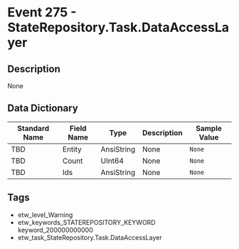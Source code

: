# Event 275 - StateRepository.Task.DataAccessLayer

## Description
None

## Data Dictionary
|Standard Name|Field Name|Type|Description|Sample Value|
|---|---|---|---|---|
|TBD|Entity|AnsiString|None|`None`|
|TBD|Count|UInt64|None|`None`|
|TBD|Ids|AnsiString|None|`None`|

## Tags
* etw_level_Warning
* etw_keywords_STATEREPOSITORY_KEYWORD keyword_200000000000
* etw_task_StateRepository.Task.DataAccessLayer